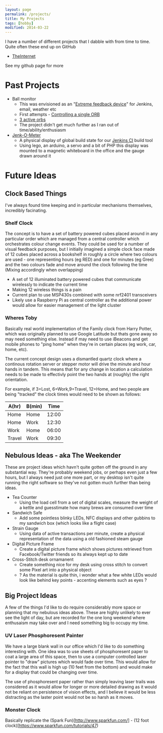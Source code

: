```yaml
---
layout: page
permalink: /projects/
title: My Projects
tags: [hobby]
modified: 2014-03-22
---
```


I have a number of different projects that I dabble with from time to time. Quite often these end up on GitHub

* [TheInternet](/TheInternet/)

See my github page for more


# Past Projects

- Ball monitor
    - This was envisioned as an "[Extreme feedback device](https://www.google.co.uk/search?q=extreme+feedback+device)" for Jenkins, email, weather etc
	- First attempts - [Controlling a single ORB](https://www.youtube.com/watch?v=8ruOxyTRj90)
	- [3 active orbs](https://www.youtube.com/watch?v=hlQ0-M2k6KE)
	- The project didn't get much further as I ran out of time/ability/enthusiasm
- [Jenk-O-Meter](https://github.com/warmfusion/jenk-o-meter)
	- A physical display of global build state for our [Jenkins CI](http://jenkins-ci.org/) build tool
	- Using lego, an arduino, a servo and a bit of PHP this display was mounted to a magnetic whiteboard in the office and the gauge drawn around it
	
# Future Ideas

## Clock Based Things
	
I've always found time keeping and in particular mechanisms themselves, incredibly facinating.

### Shelf Clock

The concept is to have a set of battery powered cubes placed around in any particular order which are managed from a central controller which orchestrates colour change events. They could be used for a number of visual feedback purposes, but I initially imagined a simple clock face made of 12 cubes placed across a bookshelf in roughly a circle where two colours are used - one representing hours (eg RED) and one for minutes (eg Gree) and the two colours fade and move around the clock following the time (Mixing accordingly when overlapping)

- A set of 12 illuminated battery powered cubes that communicate wirelessly to indicate the current time
- Making 12 wireless things is a pain
- Current plan to use MSP430s combined with some nrf2401 transceivers
- Likely use a Raspberry Pi as central controller as the additional power would allow for easier management of the light cluster


### Wheres Toby

Basically real world implementation of the Family clock from Harry Potter, which was originally planned to use Google Latitude but thats gone away so may need something else. Instead if may need to use iBeacons and get mobile phones to "ping home" when they're in certain places (eg work, car, home, etc). 

The current concept design uses a dismantled quartz clock where a continous rotation server or stepper motor will drive the minute and hour hands in tandem. This means that for any change in location a calculation needs to be made to effectivly point the two hands at (roughly) the right orientation.

For example, if 3=Lost, 6=Work,9=Travel, 12=Home, and two people are being "tracked" the clock times would need to be shown as follows:

| A(hr)  | B(min) | Time  |
|--------|--------|-------|
| Home   | Home   | 12:00 |
| Home   | Work   | 12:30 |
| Work   | Home   | 06:00 |
| Travel | Work   | 09:30 |


## Nebulous Ideas - aka The Weekender

These are project ideas which havn't quite gotten off the ground in any substantial way. They're probably weekend jobs, or perhaps even just a few hours, but I always need just one more part, or my desktop isn't quite running the right software so they've not gotten much further than being ideas. 

- Tea Counter
    - Using the load cell from a set of digital scales, measure the weight of a kettle and guesstimate how many brews are consumed over time
- Sandwich Safe
    - Add some pointless blinky LEDs, NFC displays and other gubbins to my sandwich box (which looks like a flight case)
- Strain Gauge
	- Using data of active transactions per minute, create a physical representation of the data using a old fashioned steam gauge
- Digital Picture Frame
	- Create a digital picture frame which shows pictures retrieved from Facebook/Twitter friends so its always kept up to date
- Cross-Stitch desk ornamanent
	- Create something nice for my desk using cross stitch to convert some Pixel art into a physical object
	- ? As the material is quite thin, i wonder what a few white LEDs would look like behind key points - accenting elements such as eyes ?

## Big Project Ideas

A few of the things I'd like to do require considerably more space or planning that my nebulous ideas above. These are highly unlikely to ever see the light of day, but are recorded for the one long weekend where enthusaism may take over and I need something big to occupy my time.


### UV Laser Phosphoresent Painter

We have a large blank wall in our office which I'd like to do something interesting with. One idea was to use sheets of phosphoresent paper to coat a large area of this space, then to use a computer controlled laser pointer to "draw" pictures which would fade over time. This would allow for the fact that this wall is high up (10 feet from the bottom) and would make for a display that could be changing over time.

The use of phosphoresent paper rather than simply leaving laser trails was considered as it would allow for longer or more detailed drawing as it would not be reliant on persistence of vision effects, and I believe it would be less distracting as the laster point would not be so harsh as it moves.

### Monster Clock

Basically replicate the (Spark Fun)[http://www.sparkfun.com/] - (12 foot clock)[https://www.sparkfun.com/tutorials/47)

